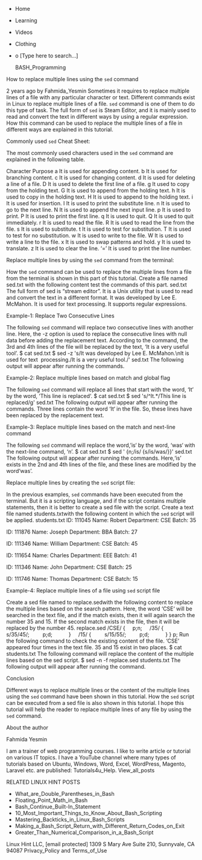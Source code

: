 





















































* Home
* Learning
* Videos
* Clothing
*
  o [Type here to search...]


   BASH_Programming


How to replace multiple lines using the `sed` command

2 years ago
by Fahmida_Yesmin
Sometimes it requires to replace multiple lines of a file with any particular
character or text. Different commands exist in Linux to replace multiple lines
of a file. `sed` command is one of them to do this type of task. The full form
of `sed` is Steam Editor, and it is mainly used to read and convert the text in
different ways by using a regular expression. How this command can be used to
replace the multiple lines of a file in different ways are explained in this
tutorial.

Commonly used `sed` Cheat Sheet:

The most commonly used characters used in the `sed` command are explained in
the following table.

Character Purpose
a         It is used for appending content.
b         It is used for branching content.
c         It is used for changing content.
d         It is used for deleting a line of a file.
D         It is used to delete the first line of a file.
g         It used to copy from the holding text.
G         It is used to append from the holding text.
h         It is used to copy in the holding text.
H         It is used to append to the holding text.
i         It is used for insertion.
I         It is used to print the substitute line.
n         It is used to go to the next line.
N         It is used to append the next input line.
p         It is used to print.
P         It is used to print the first line.
q         It is used to quit.
Q         It is used to quit immediately.
r         It is used to read the file.
R         It is used to read the line from the file.
s         It is used to substitute.
t         It is used to test for substitution.
T         It is used to test for no substitution.
w         It is used to write to the file.
W         It is used to write a line to the file.
x         It is used to swap patterns and hold.
y         It is used to translate.
z         It is used to clear the line.
‘=’   It is used to print the line number.


Replace multiple lines by using the `sed` command from the terminal:

How the `sed` command can be used to replace the multiple lines from a file
from the terminal is shown in this part of this tutorial. Create a file named
sed.txt with the following content test the commands of this part.
sed.txt
The full form of sed is “stream editor”.
It is a Unix utility that is used to read and convert the text in a different
format.
It was developed by Lee E. McMahon.
It is used for text processing.
It supports regular expressions.

Example-1: Replace Two Consecutive Lines

The following `sed` command will replace two consecutive lines with another
line. Here, the -z option is used to replace the consecutive lines with null
data before adding the replacement text. According to the command, the 3rd and
4th lines of the file will be replaced by the text, ‘It is a very useful tool’.
$ cat sed.txt
$ sed -z 's/It was developed by Lee E. McMahon.\nIt is used for text
 processing./It is a very useful tool./' sed.txt
The following output will appear after running the commands.

Example-2: Replace multiple lines based on match and global flag

The following `sed` command will replace all lines that start with the word,
‘It’ by the word, ‘This line is replaced‘.
$ cat sed.txt
$ sed 's/^It.*/This line is replaced/g' sed.txt
The following output will appear after running the commands. Three lines
contain the word ‘It‘ in the file. So, these lines have been replaced by the
replacement text.

Example-3: Replace multiple lines based on the match and next-line command

The following `sed` command will replace the word,’is‘ by the word, ‘was‘ with
the next-line command, ‘n’.
$ cat sed.txt
$ sed ' {n;/is/ {s/is/was/}}' sed.txt
The following output will appear after running the commands. Here,‘is’ exists
in the 2nd and 4th lines of the file, and these lines are modified by the
word‘was’.

Replace multiple lines by creating the `sed` script file:

In the previous examples, `sed` commands have been executed from the terminal.
But it is a scripting language, and if the script contains multiple statements,
then it is better to create a sed file with the script. Create a text file
named students.txtwith the following content in which the `sed` script will be
applied.
students.txt
ID: 111045
Name: Robert
Department: CSE
Batch: 35

ID: 111876
Name: Joseph
Department: BBA
Batch: 27

ID: 111346
Name: William
Department: CSE
Batch: 45

ID: 111654
Name: Charles
Department: EEE
Batch: 41

ID: 111346
Name: John
Department: CSE
Batch: 25

ID: 111746
Name: Thomas
Department: CSE
Batch: 15

Example-4: Replace multiple lines of a file using `sed` script file

Create a sed file named to replace.sedwith the following content to replace the
multiple lines based on the search pattern. Here, the word ‘CSE‘ will be
searched in the text file, and if the match exists, then it will again search
the number 35 and 15. If the second match exists in the file, then it will be
replaced by the number 45.
replace.sed
/CSE/ {
    p;n;
    /35/ {
        s/35/45/;
        p;d;
          }
    /15/ {
        s/15/55/;
        p;d;
          }
}
p;
Run the following command to check the existing content of the file. ‘CSE’
appeared four times in the text file. 35 and 15 exist in two places.
$ cat students.txt
The following command will replace the content of the multiple lines based on
the sed script.
$ sed -n -f replace.sed students.txt
The following output will appear after running the command.

Conclusion

Different ways to replace multiple lines or the content of the multiple lines
using the `sed` command have been shown in this tutorial. How the `sed` script
can be executed from a sed file is also shown in this tutorial. I hope this
tutorial will help the reader to replace multiple lines of any file by using
the `sed` command.


About the author


Fahmida Yesmin

I am a trainer of web programming courses. I like to write article or tutorial
on various IT topics. I have a YouTube channel where many types of tutorials
based on Ubuntu, Windows, Word, Excel, WordPress, Magento, Laravel etc. are
published: Tutorials4u_Help.
View_all_posts

RELATED LINUX HINT POSTS


* What_are_Double_Parentheses_in_Bash
* Floating_Point_Math_in_Bash
* Bash_Continue_Built-In_Statement
* 10_Most_Important_Things_to_Know_About_Bash_Scripting
* Mastering_Backticks_in_Linux_Bash_Scripts
* Making_a_Bash_Script_Return_with_Different_Return_Codes_on_Exit
* Greater_Than_Numerical_Comparison_in_a_Bash_Script

Linux Hint LLC, [email protected]
1309 S Mary Ave Suite 210, Sunnyvale, CA 94087
 Privacy_Policy and Terms_of_Use
